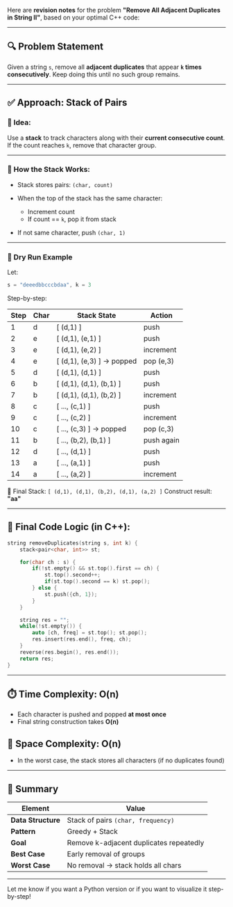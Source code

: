 Here are **revision notes** for the problem **"Remove All Adjacent Duplicates in String II"**, based on your optimal C++ code:

---

## 🔍 Problem Statement

Given a string `s`, remove all **adjacent duplicates** that appear **`k` times consecutively**. Keep doing this until no such group remains.

---

## ✅ Approach: Stack of Pairs

### 🔧 Idea:

Use a **stack** to track characters along with their **current consecutive count**.
If the count reaches `k`, remove that character group.

---

### 🧠 How the Stack Works:

* Stack stores pairs: `(char, count)`
* When the top of the stack has the same character:

  * Increment count
  * If count == `k`, pop it from stack
* If not same character, push `(char, 1)`

---

### 🔁 Dry Run Example

Let:

```cpp
s = "deeedbbcccbdaa", k = 3
```

Step-by-step:

| Step | Char | Stack State                | Action     |
| ---- | ---- | -------------------------- | ---------- |
| 1    | d    | \[ (d,1) ]                 | push       |
| 2    | e    | \[ (d,1), (e,1) ]          | push       |
| 3    | e    | \[ (d,1), (e,2) ]          | increment  |
| 4    | e    | \[ (d,1), (e,3) ] → popped | pop (e,3)  |
| 5    | d    | \[ (d,1), (d,1) ]          | push       |
| 6    | b    | \[ (d,1), (d,1), (b,1) ]   | push       |
| 7    | b    | \[ (d,1), (d,1), (b,2) ]   | increment  |
| 8    | c    | \[ ..., (c,1) ]            | push       |
| 9    | c    | \[ ..., (c,2) ]            | increment  |
| 10   | c    | \[ ..., (c,3) ] → popped   | pop (c,3)  |
| 11   | b    | \[ ..., (b,2), (b,1) ]     | push again |
| 12   | d    | \[ ..., (d,1) ]            | push       |
| 13   | a    | \[ ..., (a,1) ]            | push       |
| 14   | a    | \[ ..., (a,2) ]            | increment  |

📌 Final Stack:
`[ (d,1), (d,1), (b,2), (d,1), (a,2) ]`
Construct result: **"aa"**

---

## 🧠 Final Code Logic (in C++):

```cpp
string removeDuplicates(string s, int k) {
    stack<pair<char, int>> st;

    for(char ch : s) {
        if(!st.empty() && st.top().first == ch) {
            st.top().second++;
            if(st.top().second == k) st.pop();
        } else {
            st.push({ch, 1});
        }
    }

    string res = "";
    while(!st.empty()) {
        auto [ch, freq] = st.top(); st.pop();
        res.insert(res.end(), freq, ch);
    }
    reverse(res.begin(), res.end());
    return res;
}
```

---

## ⏱️ Time Complexity: **O(n)**

* Each character is pushed and popped **at most once**
* Final string construction takes **O(n)**

## 🧠 Space Complexity: **O(n)**

* In the worst case, the stack stores all characters (if no duplicates found)

---

## 📝 Summary

| Element            | Value                                   |
| ------------------ | --------------------------------------- |
| **Data Structure** | Stack of pairs `(char, frequency)`      |
| **Pattern**        | Greedy + Stack                          |
| **Goal**           | Remove k-adjacent duplicates repeatedly |
| **Best Case**      | Early removal of groups                 |
| **Worst Case**     | No removal → stack holds all chars      |

---

Let me know if you want a Python version or if you want to visualize it step-by-step!
